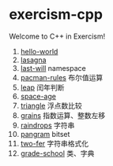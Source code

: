# exercism-cpp
Welcome to C++ in Exercism!

1. [hello-world](./hello-world)
2. [lasagna](./lasagna)
3. [last-will](./last-will) namespace
4. [pacman-rules](./pacman-rules) 布尔值运算
5. [leap](./leap) 闰年判断
6. [space-age](./space-age)
7. [triangle](triangle) 浮点数比较
8. [grains](./grains) 指数运算、整数左移
9. [raindrops](./raindrops) 字符串
10. [pangram](./pangram) bitset
11. [two-fer](./two-fer) 字符串格式化
12. [grade-school](./grade-school) 类、字典